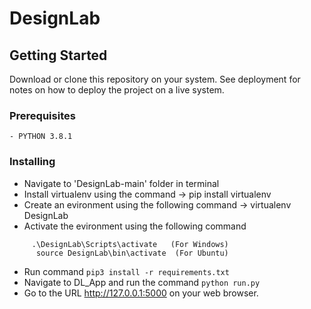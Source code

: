 # DesignLab

## Getting Started

Download or clone this repository on your system. See deployment for notes on how to deploy 
the project on a live system.

### Prerequisites
```
- PYTHON 3.8.1
```
### Installing
- Navigate to 'DesignLab-main' folder in terminal 
- Install virtualenv using the command -> pip install virtualenv
- Create an evironment using the following command -> virtualenv DesignLab
- Activate the evironment using the following command  
```
     .\DesignLab\Scripts\activate   (For Windows)
      source DesignLab\bin\activate  (For Ubuntu)
```
- Run command ```pip3 install -r requirements.txt```
- Navigate to DL_App and run the command ```python run.py```
- Go to the URL http://127.0.0.1:5000 on your web browser.
